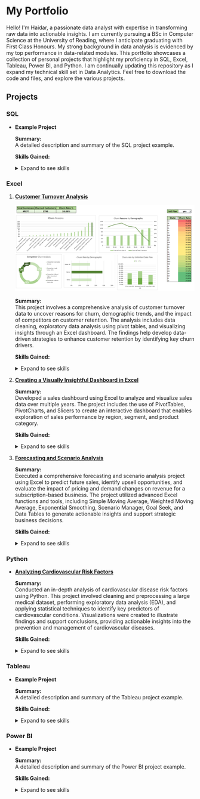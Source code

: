 # My Portfolio

Hello! I'm Haidar, a passionate data analyst with expertise in transforming raw data into actionable insights. I am currently pursuing a BSc in Computer Science at the University of Reading, where I anticipate graduating with First Class Honours. My strong background in data analysis is evidenced by my top performance in data-related modules. This portfolio showcases a collection of personal projects that highlight my proficiency in SQL, Excel, Tableau, Power BI, and Python. I am continually updating this repository as I expand my technical skill set in Data Analytics. Feel free to download the code and files, and explore the various projects.

## Projects

### SQL

- **Example Project**

  **Summary:**  
  A detailed description and summary of the SQL project example.

  **Skills Gained:**  
  <details>
    <summary>Expand to see skills</summary>

  - List of skills gained from this project.

  </details>

### Excel

1. **[Customer Turnover Analysis](https://github.com/haidar-qayum/CustomerTurnover)**
   
   ![Customer Turnover Dashboard](https://raw.githubusercontent.com/haidar-qayum/CustomerTurnover/main/DashboardChurn.png)
   
   **Summary:**  
   This project involves a comprehensive analysis of customer turnover data to uncover reasons for churn, demographic trends, and the impact of competitors on customer retention. The analysis includes data cleaning, exploratory data analysis using pivot tables, and visualizing insights through an Excel dashboard. The findings help develop data-driven strategies to enhance customer retention by identifying key churn drivers.

   **Skills Gained:**  
   <details>
     <summary>Expand to see skills</summary>

   - **Data Cleaning and Preparation**: Efficient handling of large datasets by removing duplicates and standardizing formats.
   - **Advanced Excel Functions**: Proficiency in using `IF` statements, nested `IFs`, and other formulas for data manipulation.
   - **Pivot Table Analysis**: Creating and interpreting pivot tables to explore data dimensions.
   - **Data Visualization**: Creating compelling visualizations in Excel to communicate insights effectively.
   - **Dashboard Design**: Building engaging dashboards to present findings, enhancing stakeholder understanding.
   - **Data-Driven Decision Making**: Deriving actionable insights from data to reduce customer churn.
   - **Understanding Customer Behavior**: Insights into factors influencing customer turnover and retention strategies.
   - **Analytical Thinking and Problem Solving**: Identifying and addressing key drivers of churn.
   - **Communication of Insights**: Presenting data-driven insights to technical and non-technical stakeholders.

   </details>

2. **[Creating a Visually Insightful Dashboard in Excel](https://github.com/haidar-qayum/ExcelDashboard)**

   **Summary:**  
   Developed a sales dashboard using Excel to analyze and visualize sales data over multiple years. The project includes the use of PivotTables, PivotCharts, and Slicers to create an interactive dashboard that enables exploration of sales performance by region, segment, and product category.

   **Skills Gained:**  
   <details>
     <summary>Expand to see skills</summary>

   - **Data Analysis:** Analyzing large unaggregated datasets to identify key trends and patterns in sales data.
   - **Excel Proficiency:** Advanced use of Excel features such as PivotTables, PivotCharts, and Slicers for data visualization and interactive reporting.
   - **Data Visualization:** Creating clear and effective visual representations of data to communicate findings.
   - **Dashboard Design:** Designing user-friendly dashboards that allow for dynamic data exploration and enhanced decision-making capabilities.
   - **Attention to Detail:** Ensuring data accuracy and clarity in reports and visualizations.
   - **Problem-Solving:** Utilizing analytical skills to interpret data and provide actionable insights.

   </details>

3. **[Forecasting and Scenario Analysis](https://github.com/haidar-qayum/ExcelForecasting)**
  
   **Summary:**  
   Executed a comprehensive forecasting and scenario analysis project using Excel to predict future sales, identify upsell opportunities, and evaluate the impact of pricing and demand changes on revenue for a subscription-based business. The project utilized advanced Excel functions and tools, including Simple Moving Average, Weighted Moving Average, Exponential Smoothing, Scenario Manager, Goal Seek, and Data Tables to generate actionable insights and support strategic business decisions.

   **Skills Gained:**  
   <details>
     <summary>Expand to see skills</summary>

   - **Data Analysis and Forecasting:** Utilized historical sales data to apply various forecasting methods, such as Simple Moving Average, Weighted Moving Average, and Exponential Smoothing, to predict future sales trends.
   - **Scenario Planning:** Developed skills in conducting scenario analysis and sensitivity testing using Excel's Scenario Manager, Goal Seek, and Data Tables to evaluate the impact of different pricing strategies and demand elasticity on business outcomes.
   - **Data Visualization:** Enhanced ability to create clear and compelling visualizations, including charts and graphs, to effectively communicate data trends and forecast outcomes.
   - **Advanced Excel Functions:** Gained proficiency in using Excel functions like `FORECAST.ETS`, `SUMIF`, `COUNTIF`, `SUMIFS`, `COUNTIFS`, `IF`, `VLOOKUP`, and nested `IF` statements for in-depth data analysis and model building.
   - **Strategic Planning and Operational Optimization:** Improved capacity to align inventory and resource planning with forecasted demand, optimizing operational efficiency and minimizing costs.
   - **Problem-Solving and Analytical Thinking:** Leveraged analytical skills to interpret data, assess market sensitivities, and optimize pricing strategies for different customer segments, enhancing strategic decision-making.

   </details>

### Python

- **[Analyzing Cardiovascular Risk Factors](https://nbviewer.org/github/haidar-qayum/Python_Project1/blob/main/CardiovascularProject.ipynb)**
  
  **Summary:**  
  Conducted an in-depth analysis of cardiovascular disease risk factors using Python. This project involved cleaning and preprocessing a large medical dataset, performing exploratory data analysis (EDA), and applying statistical techniques to identify key predictors of cardiovascular conditions. Visualizations were created to illustrate findings and support conclusions, providing actionable insights into the prevention and management of cardiovascular diseases.

  **Skills Gained:**  
  <details>
    <summary>Expand to see skills</summary>

  - **Data Cleaning and Preprocessing:** Handling missing values, outliers, and data normalization to prepare the dataset for analysis.
  - **Exploratory Data Analysis (EDA):** Utilizing Python libraries such as Pandas, NumPy, and Matplotlib to explore data distributions and relationships.
  - **Statistical Analysis:** Applying statistical methods to assess correlations and significance of risk factors.
  - **Data Visualization:** Creating informative plots and charts to effectively communicate data insights and trends.
  - **Python Programming:** Leveraging Python for data manipulation, analysis, and visualization.
  - **Research and Analysis:** Interpreting complex datasets to derive meaningful conclusions about health-related data.

  </details>

### Tableau

- **Example Project**

  **Summary:**  
  A detailed description and summary of the Tableau project example.

  **Skills Gained:**  
  <details>
    <summary>Expand to see skills</summary>

  - List of skills gained from this project.

  </details>

### Power BI

- **Example Project**

  **Summary:**  
  A detailed description and summary of the Power BI project example.

  **Skills Gained:**  
  <details>
    <summary>Expand to see skills</summary>

  - List of skills gained from this project.

  </details>
